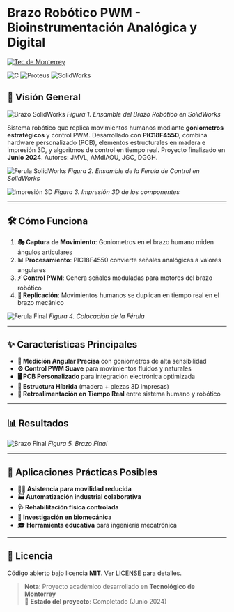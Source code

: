 # Brazo Robótico PWM - Bioinstrumentación Analógica y Digital

[![Tec de Monterrey](https://img.shields.io/badge/Tec%20de%20Monterrey-0066B3?style=flat-square&logoColor=white)](https://tec.mx/)

![C](https://img.shields.io/badge/C-00599C?style=for-the-badge&logo=c&logoColor=white)
![Proteus](https://img.shields.io/badge/Proteus-00A4E4?style=for-the-badge&logo=https://upload.wikimedia.org/wikipedia/en/5/5a/Proteus_Design_Suite_Atom_Logo.png&logoColor=white)
![SolidWorks](https://img.shields.io/badge/SolidWorks-292929?style=for-the-badge&logo=https://cdn.worldvectorlogo.com/logos/solidworks-logo-1.svg&logoColor=white)

## 📌 Visión General  
![Brazo SolidWorks](images/brazo_solid.gif)
*Figura 1. Ensamble del Brazo Robótico en SolidWorks*

Sistema robótico que replica movimientos humanos mediante **goniometros estratégicos** y control PWM. Desarrollado con **PIC18F4550**, combina hardware personalizado (PCB), elementos estructurales en madera e impresión 3D, y algoritmos de control en tiempo real. Proyecto finalizado en **Junio 2024**. Autores: JMVL, AMdlAOU, JGC, DGGH.

![Ferula SolidWorks](images/ferula_solid.gif)
*Figura 2. Ensamble de la Ferula de Control en SolidWorks*

![Impresión 3D](images/impresion3d.gif)
*Figura 3. Impresión 3D de los componentes*

---

## 🛠️ Cómo Funciona  
1. **🎭 Captura de Movimiento**: Goniometros en el brazo humano miden ángulos articulares  
2. **📊 Procesamiento**: PIC18F4550 convierte señales analógicas a valores angulares  
3. **⚡ Control PWM**: Genera señales moduladas para motores del brazo robótico  
4. **🔄 Replicación**: Movimientos humanos se duplican en tiempo real en el brazo mecánico

![Ferula Final](images/ferula_final.gif)
*Figura 4. Colocación de la Férula*

---

## ✨ Características Principales  
- **📐 Medición Angular Precisa** con goniometros de alta sensibilidad  
- **⚙️ Control PWM Suave** para movimientos fluidos y naturales  
- **🖥️ PCB Personalizado** para integración electrónica optimizada  
- **🧱 Estructura Híbrida** (madera + piezas 3D impresas)  
- **🔁 Retroalimentación en Tiempo Real** entre sistema humano y robótico  

---

## 📊 Resultados  

![Brazo Final](images/brazo_final.gif)
*Figura 5. Brazo Final*

---

## 🚀 Aplicaciones Prácticas Posibles
- **🧑‍🦼 Asistencia para movilidad reducida**  
- **🏭 Automatización industrial colaborativa**  
- **🩺 Rehabilitación física controlada**  
- **🔬 Investigación en biomecánica**  
- 🎓 **Herramienta educativa** para ingeniería mecatrónica  

---

## 📜 Licencia  
Código abierto bajo licencia **MIT**. Ver [LICENSE](LICENSE) para detalles.  

> **Nota**: Proyecto académico desarrollado en **Tecnológico de Monterrey**  
> 🔧 **Estado del proyecto**: Completado (Junio 2024)
